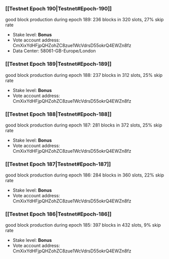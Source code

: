 ### [[Testnet Epoch 190|Testnet#Epoch-190]]
good block production during epoch 189: 236 blocks in 320 slots, 27% skip rate
* Stake level: **Bonus**
* Vote account address: CmXixYdHFjpQHZohZC8zue1WcVdrsD55okrQ4EWZn8fz
* Data Center: 58061-GB-Europe/London
### [[Testnet Epoch 189|Testnet#Epoch-189]]
good block production during epoch 188: 237 blocks in 312 slots, 25% skip rate
* Stake level: **Bonus**
* Vote account address: CmXixYdHFjpQHZohZC8zue1WcVdrsD55okrQ4EWZn8fz
### [[Testnet Epoch 188|Testnet#Epoch-188]]
good block production during epoch 187: 281 blocks in 372 slots, 25% skip rate
* Stake level: **Bonus**
* Vote account address: CmXixYdHFjpQHZohZC8zue1WcVdrsD55okrQ4EWZn8fz
### [[Testnet Epoch 187|Testnet#Epoch-187]]
good block production during epoch 186: 284 blocks in 360 slots, 22% skip rate
* Stake level: **Bonus**
* Vote account address: CmXixYdHFjpQHZohZC8zue1WcVdrsD55okrQ4EWZn8fz
### [[Testnet Epoch 186|Testnet#Epoch-186]]
good block production during epoch 185: 397 blocks in 432 slots, 9% skip rate
* Stake level: **Bonus**
* Vote account address: CmXixYdHFjpQHZohZC8zue1WcVdrsD55okrQ4EWZn8fz